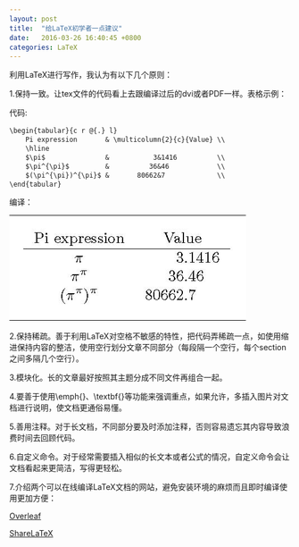 ```yaml
---
layout: post
title:  "给LaTeX初学者一点建议"
date:   2016-03-26 16:40:45 +0800
categories: LaTeX
---
```

利用LaTeX进行写作，我认为有以下几个原则：

1.保持一致。让tex文件的代码看上去跟编译过后的dvi或者PDF一样。表格示例：

代码:

	\begin{tabular}{c r @{.} l}
		Pi expression       & \multicolumn{2}{c}{Value} \\
		\hline
		$\pi$               &           3&1416          \\
		$\pi^{\pi}$         &          36&46            \\
		$(\pi^{\pi})^{\pi}$ &       80662&7             \\
	\end{tabular}	
	
编译：

![](/images/LaTeX1-1.jpg)

2.保持稀疏。善于利用LaTeX对空格不敏感的特性，把代码弄稀疏一点，如使用缩进保持内容的整洁，使用空行划分文章不同部分（每段隔一个空行，每个section之间多隔几个空行）。

3.模块化。长的文章最好按照其主题分成不同文件再组合一起。

4.要善于使用\emph{}、\textbf{}等功能来强调重点，如果允许，多插入图片对文档进行说明，使文档更通俗易懂。

5.善用注释。对于长文档，不同部分要及时添加注释，否则容易遗忘其内容导致浪费时间去回顾代码。

6.自定义命令。对于经常需要插入相似的长文本或者公式的情况，自定义命令会让文档看起来更简洁，写得更轻松。

7.介绍两个可以在线编译LaTeX文档的网站，避免安装环境的麻烦而且即时编译使用更加方便：

[Overleaf]

[ShareLaTeX]

[Overleaf]: https://www.overleaf.com/
[ShareLaTeX]: https://www.sharelatex.com/
